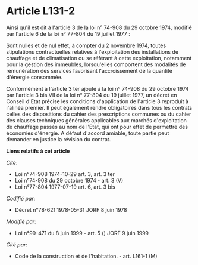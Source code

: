 # Article L131-2

Ainsi qu'il est dit à l'article 3 de la loi n° 74-908 du 29 octobre 1974, modifié par l'article 6 de la loi n° 77-804 du 19
juillet 1977 :

Sont nulles et de nul effet, à compter du 2 novembre 1974, toutes stipulations contractuelles relatives à l'exploitation des
installations de chauffage et de climatisation ou se référant à cette exploitation, notamment pour la gestion des immeubles,
lorsqu'elles comportent des modalités de rémunération des services favorisant l'accroissement de la quantité d'énergie
consommée.

Conformément à l'article 3 ter ajouté à la loi n° 74-908 du 29 octobre 1974 par l'article 3 bis VII de la loi n° 77-804 du 19
juillet 1977, un décret en Conseil d'Etat précise les conditions d'application de l'article 3 reproduit à l'alinéa premier.
Il peut également rendre obligatoires dans tous les contrats celles des dispositions du cahier des prescriptions communes ou
du cahier des clauses techniques générales applicables aux marchés d'exploitation de chauffage passés au nom de l'Etat, qui
ont pour effet de permettre des économies d'énergie. A défaut d'accord amiable, toute partie peut demander en justice la
révision du contrat.

**Liens relatifs à cet article**

_Cite_:

  - Loi n°74-908 1974-10-29 art. 3, art. 3 ter
  - Loi n°74-908 du 29 octobre 1974 - art. 3 (V)
  - Loi n°77-804 1977-07-19 art. 6, art. 3 bis

_Codifié par_:

  - Décret n°78-621 1978-05-31 JORF 8 juin 1978

_Modifié par_:

  - Loi n°99-471 du 8 juin 1999 - art. 5 () JORF 9 juin 1999

_Cité par_:

  - Code de la construction et de l'habitation. - art. L161-1 (M)
